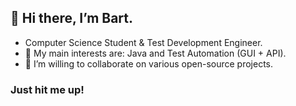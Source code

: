 ## 👋 Hi there, I’m Bart.
- Computer Science Student & Test Development Engineer.
- 👀 My main interests are: Java and Test Automation (GUI + API).
- 💞️ I’m willing to collaborate on various open-source projects.
### Just hit me up!
